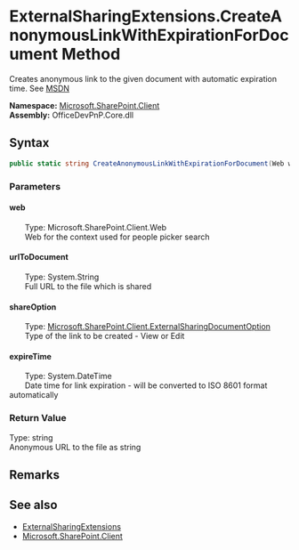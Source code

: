 # ExternalSharingExtensions.CreateAnonymousLinkWithExpirationForDocument Method  
 Creates anonymous link to the given document with automatic expiration time. See <a href="https://msdn.microsoft.com/en-us/library/office/microsoft.sharepoint.client.web.createanonymouslinkwithexpiration.aspx">MSDN</a>  

**Namespace:** [Microsoft.SharePoint.Client](Microsoft.SharePoint.Client.md)  
**Assembly:** OfficeDevPnP.Core.dll  
## Syntax
```C#
public static string CreateAnonymousLinkWithExpirationForDocument(Web web, String urlToDocument, ExternalSharingDocumentOption shareOption, DateTime expireTime)
```
### Parameters
#### web  
&emsp;&emsp;Type: Microsoft.SharePoint.Client.Web  
&emsp;&emsp;Web for the context used for people picker search  

  

#### urlToDocument  
&emsp;&emsp;Type: System.String  
&emsp;&emsp;Full URL to the file which is shared  

  

#### shareOption  
&emsp;&emsp;Type: [Microsoft.SharePoint.Client.ExternalSharingDocumentOption](Microsoft.SharePoint.Client.ExternalSharingDocumentOption.md)  
&emsp;&emsp;Type of the link to be created - View or Edit  

  

#### expireTime  
&emsp;&emsp;Type: System.DateTime  
&emsp;&emsp;Date time for link expiration - will be converted to ISO 8601 format automatically  

  

### Return Value
Type: string  
Anonymous URL to the file as string  


## Remarks
  
## See also
- [ExternalSharingExtensions](Microsoft.SharePoint.Client.ExternalSharingExtensions.md) 
- [Microsoft.SharePoint.Client](Microsoft.SharePoint.Client.md) 
